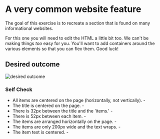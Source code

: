 # A very common website feature

The goal of this exercise is to recreate a section that is found on many informational websites.

For this one you will need to edit the HTML a little bit too. We can't be making things _too_ easy for you. You'll want to add containers around the various elements so that you can flex them. Good luck!

## Desired outcome

![desired outcome](./desired-outcome.png)

### Self Check

- All items are centered on the page (horizontally, not vertically). -
- The title is centered on the page. - 
- There is 32px between the title and the 'items.' -
- There is 52px between each item. -
- The items are arranged horizontally on the page. -
- The items are only 200px wide and the text wraps. -
- The item text is centered. -
